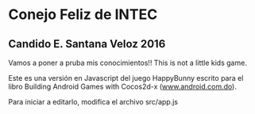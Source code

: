 # Conejo Feliz de INTEC
## Candido E. Santana Veloz 2016

Vamos a poner a pruba mis conocimientos!! This is not a little kids game.

Este es una versión en Javascript del juego HappyBunny escrito para el libro  Building Android Games with Cocos2d-x (www.android.com.do).

Para iniciar a editarlo, modifica el archivo src/app.js